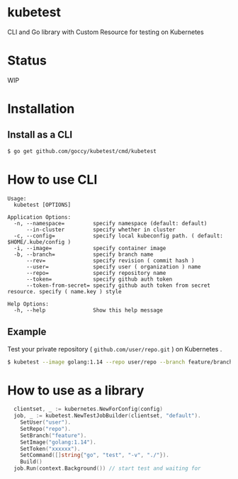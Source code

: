 # kubetest

CLI and Go library with Custom Resource for testing on Kubernetes

# Status

WIP

# Installation

## Install as a CLI

```bash
$ go get github.com/goccy/kubetest/cmd/kubetest
```

# How to use CLI

```
Usage:
  kubetest [OPTIONS]

Application Options:
  -n, --namespace=         specify namespace (default: default)
      --in-cluster         specify whether in cluster
  -c, --config=            specify local kubeconfig path. ( default: $HOME/.kube/config )
  -i, --image=             specify container image
  -b, --branch=            specify branch name
      --rev=               specify revision ( commit hash )
      --user=              specify user ( organization ) name
      --repo=              specify repository name
      --token=             specify github auth token
      --token-from-secret= specify github auth token from secret resource. specify ( name.key ) style

Help Options:
  -h, --help               Show this help message
```

## Example

Test your private repository ( `github.com/user/repo.git` ) on Kubernetes .

```bash
$ kubetest --image golang:1.14 --repo user/repo --branch feature/branch --token xxxxxxx -- go test -v ./
```

# How to use as a library

```go
  clientset, _ := kubernetes.NewForConfig(config)
  job, _ := kubetest.NewTestJobBuilder(clientset, "default").
    SetUser("user").
    SetRepo("repo").
    SetBranch("feature").
    SetImage("golang:1.14").
    SetToken("xxxxxx").
    SetCommand([]string{"go", "test", "-v", "./"}).
    Build()
  job.Run(context.Background()) // start test and waiting for
```
